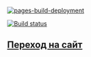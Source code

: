 [![pages-build-deployment](https://github.com/dim4ik1985/testing_task1/actions/workflows/pages/pages-build-deployment/badge.svg)](https://github.com/dim4ik1985/testing_task1/actions/workflows/pages/pages-build-deployment)


[![Build status](https://ci.appveyor.com/api/projects/status/llw9bi1ek6fnse57?svg=true)](https://ci.appveyor.com/project/dim4ik1985/testing-task1)


## [Переход на сайт](https://dim4ik1985.github.io/testing_task1/)
